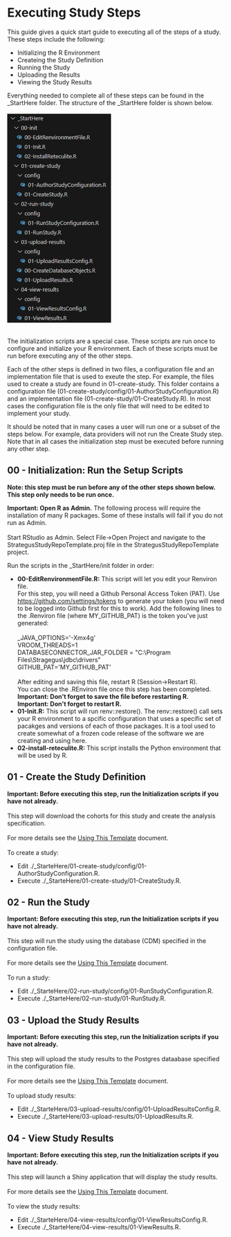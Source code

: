 Executing Study Steps
=================

This guide gives a quick start guide to executing all of the steps of a study. 
These steps include the following:
<ul>
	<li>
		Initializing the R Environment
	</li>
	<li>
		Createing the Study Definition
	</li>
	<li>
		Running the Study
	</li>
	<li>
		Uploading the Results
	</li>
	<li>
		Viewing the Study Results
	</li>
</ul>

Everything needed to complete all of these steps can be found in the _StartHere folder. 
The structure of the _StartHere folder is shown below. <br/>
<br/>
<img src="./img/file-structure.png" />
<br/><br/>

The initialization scripts are a special case.  These scripts are run once to configure and initialize your R environment. Each of these scripts must be run before executing any of the other steps. 

Each of the other steps is defined in two files, a configuration file and an implementation file that is used to exeute the step. For example, the files used to create a study are found in 01-create-study. This folder contains a configuration file (01-create-study/config/01-AuthorStudyConfiguration.R) and an implementation file (01-create-study/01-CreateStudy.R). In most cases the configuration file is the only file that will need to be edited to implement your study. 

It should be noted that in many cases a user will run one or a subset of the steps below. For example, data providers will not run the Create Study step. Note that in all cases the initialization step must be executed before running any other step. 

## 00 - Initialization: Run the Setup Scripts
<b>Note: this step must be run before any of the other steps shown below. This step only needs to be run once. </b>
<br/>

<b>Important: Open R as Admin.</b> The following process will require the installation of many R packages.  Some of these installs will fail if you do not run as Admin.<br/><br/>
Start RStudio as Admin. Select File->Open Project and navigate to the StrategusStudyRepoTemplate.proj file in the StrategusStudyRepoTemplate project.<br/>

Run the scripts in the \_StartHere/init folder in order:
<ul>
	<li>
		<b>00-EditRenvironmentFile.R:</b> This script will let you edit your Renviron file. <br/>
		For this step, you will need a Github Personal Access Token (PAT). 
		Use <a href="https://github.com/settings/tokens">https://github.com/settings/tokens</a> to generate your token (you will need to be logged into Github first for this to work). 
		Add the following lines to the .Renviron file (where MY_GITHUB_PAT) is the token you've just generated: <br/>
		<br/>
		_JAVA_OPTIONS='-Xmx4g'<br/>
    VROOM_THREADS=1<br/>
		DATABASECONNECTOR_JAR_FOLDER = "C:\Program Files\Stragegus\jdbc\drivers"<br/>
		GITHUB_PAT='MY_GITHUB_PAT'<br/>
		<br/>
		After editing and saving this file, restart R (Session->Restart R).<br/>
		You can close the .REnviron file once this step has been completed.  <br/>
		<b>Important: Don't forget to save the file before restarting R.</b><br/>
		<b>Important: Don't forget to restart R.</b><br/>
	</li>
	<li>
		<b>01-Init.R:</b> This script will run renv::restore(). The renv::restore() call sets your R environment to a spcific configuration that uses a specific set of pacakges and versions of each of those packages.  It is a tool used to create somewhat of a frozen code release of the software we are creating and using here.  
	</li>
	<li>
		<b>02-install-reteculite.R:</b> This script installs the Python environment that will be used by R. 
	</li>
</ul>

## 01 - Create the Study Definition
<b>Important: Before executing this step, run the Initialization scripts if you have not already.</b>
<br/><br/>
This step will download the cohorts for this study and create the analysis specification.<br/>
<br/>
For more details see the <a href="../UsingThisTemplate.md">Using This Template</a> document. <br/>
<br/>
To create a study:
<ul>
	<li>
		Edit ./_StarteHere/01-create-study/config/01-AuthorStudyConfiguration.R. 
	</li>
	<li>
		Execute ./_StarteHere/01-create-study/01-CreateStudy.R.
	</li>
</ul>

## 02 - Run the Study 
<b>Important: Before executing this step, run the Initialization scripts if you have not already.</b>
<br/><br/>
This step will run the study using the database (CDM) specified in the configuration file.<br/>
<br/>
For more details see the <a href="../UsingThisTemplate.md">Using This Template</a> document. <br/>
<br/>
To run a study:
<ul>
	<li>
		Edit ./_StarteHere/02-run-study/config/01-RunStudyConfiguration.R. 
	</li>
	<li>
		Execute ./_StarteHere/02-run-study/01-RunStudy.R.
	</li>
</ul>

## 03 - Upload the Study Results 
<b>Important: Before executing this step, run the Initialization scripts if you have not already.</b>
<br/><br/>
This step will upload the study results to the Postgres dataabase specified in the configuration file.<br/>
<br/>
For more details see the <a href="../UsingThisTemplate.md">Using This Template</a> document. <br/>
<br/>
To upload study results:
<ul>
	<li>
		Edit ./_StarteHere/03-upload-results/config/01-UploadResultsConfig.R. 
	</li>
	<li>
		Execute ./_StarteHere/03-upload-results/01-UploadResults.R.
	</li>
</ul>

## 04 - View Study Results 
<b>Important: Before executing this step, run the Initialization scripts if you have not already.</b>
<br/><br/>
This step will launch a Shiny application that will display the study results.<br/>
<br/>
For more details see the <a href="../UsingThisTemplate.md">Using This Template</a> document. <br/>
<br/>
To view the study results:
<ul>
	<li>
		Edit ./_StarteHere/04-view-results/config/01-ViewResultsConfig.R. 
	</li>
	<li>
		Execute ./_StarteHere/04-view-results/01-ViewResults.R.
	</li>
</ul>

